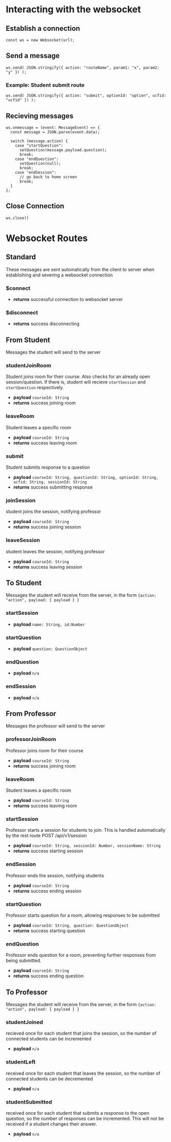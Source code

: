 # Interacting with the websocket

## Establish a connection

`const ws = new Websocket(url);`

## Send a message

`ws.send( JSON.stringify({ action: "routeName", param1: "x", param2: "y" }) );`

### Example: Student submit route

`ws.send( JSON.stringify({ action: "submit", optionId: "option", ucfid: "ucfid" }) );`

## Recieving messages

```
ws.onmessage = (event: MessageEvent) => {
  const message = JSON.parse(event.data);

  switch (message.action) {
    case "startQuestion":
      setQuestion(message.payload.question);
      break;
    case "endQuestion":
      setQuestion(null);
      break;
    case "endSession":
      // go back to home screen
      break;
  }
};
```

## Close Connection

`ws.close()`

# Websocket Routes

## Standard

These messages are sent automatically from the client to server when establishing and severing a websocket connection

### $connect

- **returns** successful connection to websocket server

### $disconnect

- **returns** success disconnecting

## From Student

Messages the student will send to the server

### studentJoinRoom

Student joins room for their course.
Also checks for an already open session/question.
If there is, student will recieve `startSession` and `startQuestion` respectively.

- **payload** `courseId: String`
- **returns** success joining room

### leaveRoom

Student leaves a specific room

- **payload** `courseId: String`
- **returns** success leaving room

### submit

Student submits response to a question

- **payload** `courseId: String, questionId: String, optionId: String, ucfid: String, sessionId: String`
- **returns** success submitting response

### joinSession

student joins the session, notifying professor

- **payload** `courseId: String`
- **returns** success joining session

### leaveSession

student leaves the session, notifying professor

- **payload** `courseId: String`
- **returns** success leaving session

## To Student

Messages the student will receive from the server, in the form
`{action: "action", payload: { payload } }`

### startSession

- **payload** `name: String, id:Number`

### startQuestion

- **payload** `question: QuestionObject`

### endQuestion

- **payload** `n/a`

### endSession

- **payload** `n/a`

## From Professor

Messages the professor will send to the server

### professorJoinRoom

Professor joins room for their course

- **payload** `courseId: String`
- **returns** success joining room

### leaveRoom

Student leaves a specific room

- **payload** `courseId: String`
- **returns** success leaving room

### startSession

Professor starts a session for students to join. This is handled
automatically by the rest route POST /api/v1/session

- **payload** `courseId: String, sessionId: Number, sessionName: String`
- **returns** success starting session

### endSession

Professor ends the session, notifying students

- **payload** `courseId: String`
- **returns** success ending session

### startQuestion

Professor starts question for a room, allowing responses to be submitted

- **payload** `courseId: String, question: QuestionObject`
- **returns** success starting question

### endQuestion

Professor ends question for a room, preventing further
responses from being submitted.

- **payload** `courseId: String`
- **returns** success ending question

## To Professor

Messages the student will receive from the server, in the form
`{action: "action", payload: { payload } }`

### studentJoined

recieved once for each student that joins the session, so the number of connected students can be incremented

- **payload** `n/a`

### studentLeft

received once for each student that leaves the session, so the number of connected students can be decremented

- **payload** `n/a`

### studentSubmitted

received once for each student that submits a response to the open question, so the number of responses can be incremented. This will not be received if a student changes their answer.

- **payload** `n/a`
